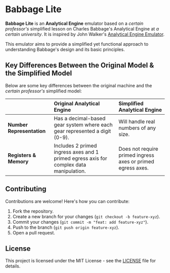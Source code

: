# Babbage Lite

**Babbage Lite** is an **Analytical Engine** emulator based on a _certain professor's_ simplified lesson on Charles Babbage's Analytical Engine at _a certain university_. It is inspired by John Walker's [Analytical Engine Emulator](https://fourmilab.ch/babbage/emulator.html).

This emulator aims to provide a simplified yet functional approach to understanding Babbage's design and its basic principles.

## Key Differences Between the Original Model & the Simplified Model

Below are some key differences between the original machine and the _certain professor's_ simplified model:

|                           | **Original Analytical Engine**                                                         | **Simplified Analytical Engine**                            |
| :------------------------ | :------------------------------------------------------------------------------------- | :---------------------------------------------------------- |
| **Number Representation** | Has a decimal-based gear system where each gear represented a digit (0-9).             | Will handle real numbers of any size.                       |
| **Registers & Memory**    | Includes 2 primed ingress axes and 1 primed egress axis for complex data manipulation. | Does not require primed ingress axes or primed egress axes. |

## Contributing

Contributions are welcome! Here's how you can contribute:

1. Fork the repository.
2. Create a new branch for your changes (`git checkout -b feature-xyz`).
3. Commit your changes (`git commit -m "feat: add feature-xyz"`).
4. Push to the branch (`git push origin feature-xyz`).
5. Open a pull request.

## License

This project is licensed under the MIT License - see the [LICENSE](LICENSE) file for details.
